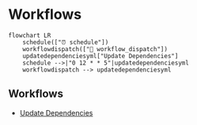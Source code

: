 # Workflows

```mermaid
flowchart LR
    schedule(["⏰ schedule"])
    workflowdispatch(["👤 workflow_dispatch"])
    updatedependenciesyml["Update Dependencies"]
    schedule -->|"0 12 * * 5"|updatedependenciesyml
    workflowdispatch --> updatedependenciesyml
```

## Workflows

- [Update Dependencies](./update-dependencies/)